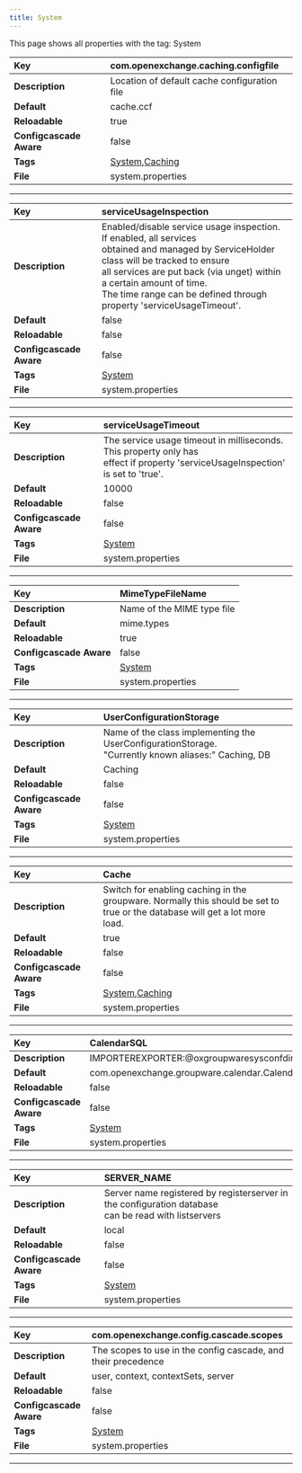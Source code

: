 ```yaml
---
title: System
---
```


This page shows all properties with the tag: System

| __Key__ | com.openexchange.caching.configfile |
|:----------------|:--------|
| __Description__ | Location of default cache configuration file<br> |
| __Default__ | cache.ccf |
| __Reloadable__ | true |
| __Configcascade Aware__ | false |
| __Tags__ | <a href="https://documentation.open-xchange.com/latest/middleware/configuration/tags/System.html">System</a>,<a href="https://documentation.open-xchange.com/latest/middleware/configuration/tags/Caching.html">Caching</a> |
| __File__ | system.properties |

---
| __Key__ | serviceUsageInspection |
|:----------------|:--------|
| __Description__ | Enabled/disable service usage inspection. If enabled, all services<br>obtained and managed by ServiceHolder class will be tracked to ensure<br>all services are put back (via unget) within a certain amount of time.<br>The time range can be defined through property 'serviceUsageTimeout'.<br> |
| __Default__ | false |
| __Reloadable__ | false |
| __Configcascade Aware__ | false |
| __Tags__ | <a href="https://documentation.open-xchange.com/latest/middleware/configuration/tags/System.html">System</a> |
| __File__ | system.properties |

---
| __Key__ | serviceUsageTimeout |
|:----------------|:--------|
| __Description__ | The service usage timeout in milliseconds. This property only has<br>effect if property 'serviceUsageInspection' is set to 'true'.<br> |
| __Default__ | 10000 |
| __Reloadable__ | false |
| __Configcascade Aware__ | false |
| __Tags__ | <a href="https://documentation.open-xchange.com/latest/middleware/configuration/tags/System.html">System</a> |
| __File__ | system.properties |

---
| __Key__ | MimeTypeFileName |
|:----------------|:--------|
| __Description__ | Name of the MIME type file<br> |
| __Default__ | mime.types |
| __Reloadable__ | true |
| __Configcascade Aware__ | false |
| __Tags__ | <a href="https://documentation.open-xchange.com/latest/middleware/configuration/tags/System.html">System</a> |
| __File__ | system.properties |

---
| __Key__ | UserConfigurationStorage |
|:----------------|:--------|
| __Description__ | Name of the class implementing the UserConfigurationStorage.<br>"Currently known aliases:" Caching, DB<br> |
| __Default__ | Caching |
| __Reloadable__ | false |
| __Configcascade Aware__ | false |
| __Tags__ | <a href="https://documentation.open-xchange.com/latest/middleware/configuration/tags/System.html">System</a> |
| __File__ | system.properties |

---
| __Key__ | Cache |
|:----------------|:--------|
| __Description__ | Switch for enabling caching in the groupware. Normally this should be set to<br>true or the database will get a lot more load.<br> |
| __Default__ | true |
| __Reloadable__ | false |
| __Configcascade Aware__ | false |
| __Tags__ | <a href="https://documentation.open-xchange.com/latest/middleware/configuration/tags/System.html">System</a>,<a href="https://documentation.open-xchange.com/latest/middleware/configuration/tags/Caching.html">Caching</a> |
| __File__ | system.properties |

---
| __Key__ | CalendarSQL |
|:----------------|:--------|
| __Description__ | IMPORTEREXPORTER:@oxgroupwaresysconfdir@/importerExporter.xml<br> |
| __Default__ | com.openexchange.groupware.calendar.CalendarMySQL |
| __Reloadable__ | false |
| __Configcascade Aware__ | false |
| __Tags__ | <a href="https://documentation.open-xchange.com/latest/middleware/configuration/tags/System.html">System</a> |
| __File__ | system.properties |

---
| __Key__ | SERVER_NAME |
|:----------------|:--------|
| __Description__ | Server name registered by registerserver in the configuration database<br>can be read with listservers<br> |
| __Default__ | local |
| __Reloadable__ | false |
| __Configcascade Aware__ | false |
| __Tags__ | <a href="https://documentation.open-xchange.com/latest/middleware/configuration/tags/System.html">System</a> |
| __File__ | system.properties |

---
| __Key__ | com.openexchange.config.cascade.scopes |
|:----------------|:--------|
| __Description__ | The scopes to use in the config cascade, and their precedence<br> |
| __Default__ | user, context, contextSets, server |
| __Reloadable__ | false |
| __Configcascade Aware__ | false |
| __Tags__ | <a href="https://documentation.open-xchange.com/latest/middleware/configuration/tags/System.html">System</a> |
| __File__ | system.properties |

---
